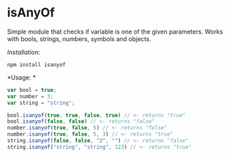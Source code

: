﻿# isAnyOf

Simple module that checks if variable is one of the given parameters. Works with bools, strings, numbers, symbols and objects.

*Installation:*
```
npm install isanyof
```

*Usage: *
```javascript
var bool = true;
var number = 3;
var string = "string";

bool.isanyof(true, true, false, true) // <- returns "true"
bool.isanyof(false, false) // <- returns "false"
number.isanyof(true, false, 5) // <- returns "false"
number.isanyof(true, false, 5, 3) // <- returns "true"
string.isanyof(false, false, "2", "") // <- returns "false"
string.isanyof("string", "string", 123) // <- returns "true"

```